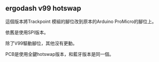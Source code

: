 ## ergodash v99 hotswap

這個版本將Trackpoint 模組的腳位改到原本的Arduino ProMicro的腳位上。

依舊是使用SPI版本。

除了V99驅動腳位，其他沒有更動。

PCB是使用全鍵hotswap版本，和藍牙版本是同一個。
